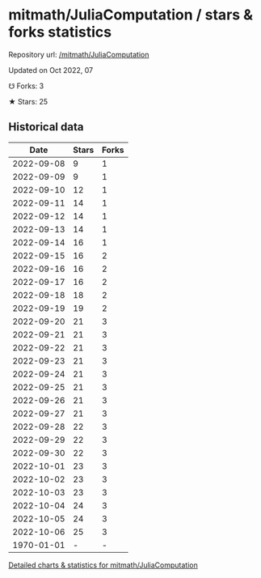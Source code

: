 # mitmath/JuliaComputation / stars & forks statistics

Repository url: [/mitmath/JuliaComputation](https://github.com/mitmath/JuliaComputation)

Updated on Oct 2022, 07

☋ Forks: 3

★ Stars: 25

## Historical data
| Date | Stars | Forks |
|------|-------|-------|
| 2022-09-08 | 9 | 1 | 
| 2022-09-09 | 9 | 1 | 
| 2022-09-10 | 12 | 1 | 
| 2022-09-11 | 14 | 1 | 
| 2022-09-12 | 14 | 1 | 
| 2022-09-13 | 14 | 1 | 
| 2022-09-14 | 16 | 1 | 
| 2022-09-15 | 16 | 2 | 
| 2022-09-16 | 16 | 2 | 
| 2022-09-17 | 16 | 2 | 
| 2022-09-18 | 18 | 2 | 
| 2022-09-19 | 19 | 2 | 
| 2022-09-20 | 21 | 3 | 
| 2022-09-21 | 21 | 3 | 
| 2022-09-22 | 21 | 3 | 
| 2022-09-23 | 21 | 3 | 
| 2022-09-24 | 21 | 3 | 
| 2022-09-25 | 21 | 3 | 
| 2022-09-26 | 21 | 3 | 
| 2022-09-27 | 21 | 3 | 
| 2022-09-28 | 22 | 3 | 
| 2022-09-29 | 22 | 3 | 
| 2022-09-30 | 22 | 3 | 
| 2022-10-01 | 23 | 3 | 
| 2022-10-02 | 23 | 3 | 
| 2022-10-03 | 23 | 3 | 
| 2022-10-04 | 24 | 3 | 
| 2022-10-05 | 24 | 3 | 
| 2022-10-06 | 25 | 3 | 
| 1970-01-01 | - | - | 


[Detailed charts & statistics for mitmath/JuliaComputation](https://reviewgithub.com/rep/mitmath/JuliaComputation)
